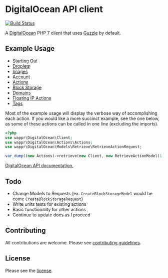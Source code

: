 # DigitalOcean API client

[![Build Status](https://travis-ci.org/wappr/digitalocean.svg?branch=master)](https://travis-ci.org/wappr/digitalocean)

A [DigitalOcean](https://m.do.co/c/97ced4f9088d) PHP 7 client that uses [Guzzle](https://github.com/guzzle/guzzle) by default.

## Example Usage

* [Starting Out](docs/starting-out.md)
* [Droplets](docs/droplets.md)
* [Images](docs/images.md)
* [Account](docs/account.md)
* [Actions](docs/actions.md)
* [Block Storage](docs/block-storage.md)
* [Domains](docs/domains.md)
* [Floating IP Actions](docs/floating-ip-actions.md)
* [Tags](docs/tags.md)

Most of the example usage will display the verbose way of accomplishing each action. If you would like a more
succinct example, see the one below, as some of these actions can be called in one line (excluding the imports).

```php
<?php
use wappr\DigitalOcean\Client;
use wappr\DigitalOcean\Actions\Actions;
use wappr\DigitalOcean\Models\Retrieve\RetrieveActionRequest;

var_dump((new Actions)->retrieve(new Client, new RetrieveActionModel(1))->getBody()->getContents());
```

[DigitalOcean API documentation.](https://developers.digitalocean.com/documentation/v2/)

## Todo

* Change Models to Requests (ex. `CreateBlockStorageModel` would be come `CreateBlockStorageRequest`)
* Write units tests for existing actions
* Basic functionality for other actions
* Continue to update docs as I proceed

## Contributing

All contributions are welcome. Please see [contributing guidelines](CONTRIBUTING.md).

## License

Please see the [license](LICENSE).
